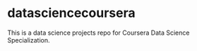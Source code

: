 datasciencecoursera
===================

This is a data science projects repo for Coursera Data Science Specialization.

